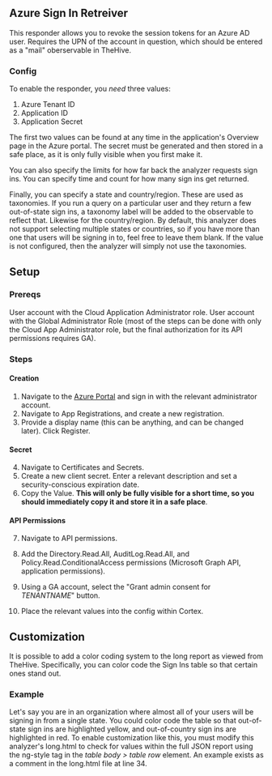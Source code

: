 ## Azure Sign In Retreiver

This responder allows you to revoke the session tokens for an Azure AD user. Requires the UPN of the account in question, which should be entered as a "mail" oberservable in TheHive. 

### Config

To enable the responder, you *need* three values:
1. Azure Tenant ID
2. Application ID
3. Application Secret

The first two values can be found at any time in the application's Overview page in the Azure portal. The secret must be generated and then stored in a safe place, as it is only fully visible when you first make it. 

You can also specify the limits for how far back the analyzer requests sign ins. You can specify time and count for how many sign ins get returned.

Finally, you can specify a state and country/region. These are used as taxonomies. If you run a query on a particular user and they return a few out-of-state sign ins, a taxonomy label will be added to the observable to reflect that. Likewise for the country/region. By default, this analyzer does not support selecting multiple states or countries, so if you have more than one that users will be signing in to, feel free to leave them blank. If the value is not configured, then the analyzer will simply not use the taxonomies. 

## Setup

### Prereqs
User account with the Cloud Application Administrator role.
User account with the Global Administrator Role (most of the steps can be done with only the Cloud App Administrator role, but the final authorization for its API permissions requires GA).

### Steps

#### Creation
1. Navigate to the [Azure Portal](https://portal.azure.com) and sign in with the relevant administrator account.
2. Navigate to App Registrations, and create a new registration.
3. Provide a display name (this can be anything, and can be changed later). Click Register.

#### Secret
4. Navigate to Certificates and Secrets.
5. Create a new client secret. Enter a relevant description and set a security-conscious expiration date.
6. Copy the Value. **This will only be fully visible for a short time, so you should immediately copy it and store it in a safe place**.

#### API Permissions
7. Navigate to API permissions.
8. Add the Directory.Read.All, AuditLog.Read.All, and Policy.Read.ConditionalAccess permissions (Microsoft Graph API, application permissions).
9. Using a GA account, select the "Grant admin consent for *TENANTNAME*" button.

10. Place the relevant values into the config within Cortex.

## Customization

It is possible to add a color coding system to the long report as viewed from TheHive. Specifically, you can color code the Sign Ins table so that certain ones stand out.

### Example

Let's say you are in an organization where almost all of your users will be signing in from a single state. You could color code the table so that out-of-state sign ins are highlighted yellow, and out-of-country sign ins are highlighted in red. To enable customization like this, you must modify this analyzer's long.html to check for values within the full JSON report using the ng-style tag in the *table body > table row* element. An example exists as a comment in the long.html file at line 34. 